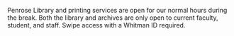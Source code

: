 Penrose Library and printing services are open for our normal hours during the break. Both the library and archives are only open to current faculty, student, and staff. Swipe access with a Whitman ID required.
